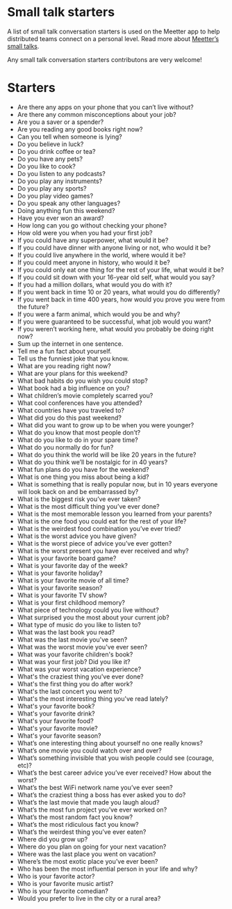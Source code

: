 # Small talk starters

A list of small talk conversation starters is used on the Meetter app to help distributed teams connect on a personal level. Read more about [Meetter’s small talks](https://www.meetter.app/blog/2020-05-03-small-talks-build-deep-personal-connections-within-your-distributed-team/).

Any small talk conversation starters contributons are very welcome!


# Starters

- Are there any apps on your phone that you can’t live without?
- Are there any common misconceptions about your job?
- Are you a saver or a spender?
- Are you reading any good books right now?
- Can you tell when someone is lying?
- Do you believe in luck?
- Do you drink coffee or tea?
- Do you have any pets? 
- Do you like to cook?
- Do you listen to any podcasts? 
- Do you play any instruments?
- Do you play any sports?
- Do you play video games?
- Do you speak any other languages?
- Doing anything fun this weekend?
- Have you ever won an award?
- How long can you go without checking your phone?
- How old were you when you had your first job?
- If you could have any superpower, what would it be?
- If you could have dinner with anyone living or not, who would it be?
- If you could live anywhere in the world, where would it be? 
- If you could meet anyone in history, who would it be?
- If you could only eat one thing for the rest of your life, what would it be?
- If you could sit down with your 16-year old self, what would you say?
- If you had a million dollars, what would you do with it?
- If you went back in time 10 or 20 years, what would you do differently?
- If you went back in time 400 years, how would you prove you were from the future?
- If you were a farm animal, which would you be and why?
- If you were guaranteed to be successful, what job would you want?
- If you weren’t working here, what would you probably be doing right now?
- Sum up the internet in one sentence.
- Tell me a fun fact about yourself.
- Tell us the funniest joke that you know.
- What are you reading right now?
- What are your plans for this weekend?
- What bad habits do you wish you could stop?
- What book had a big influence on you?
- What children’s movie completely scarred you?
- What cool conferences have you attended?
- What countries have you traveled to?
- What did you do this past weekend?
- What did you want to grow up to be when you were younger?
- What do you know that most people don’t?
- What do you like to do in your spare time?
- What do you normally do for fun?
- What do you think the world will be like 20 years in the future?
- What do you think we’ll be nostalgic for in 40 years?
- What fun plans do you have for the weekend?
- What is one thing you miss about being a kid?
- What is something that is really popular now, but in 10 years everyone will look back on and be embarrassed by?
- What is the biggest risk you’ve ever taken?
- What is the most difficult thing you’ve ever done?
- What is the most memorable lesson you learned from your parents?
- What is the one food you could eat for the rest of your life?
- What is the weirdest food combination you’ve ever tried?
- What is the worst advice you have given?
- What is the worst piece of advice you’ve ever gotten?
- What is the worst present you have ever received and why?
- What is your favorite board game?
- What is your favorite day of the week?
- What is your favorite holiday?
- What is your favorite movie of all time?
- What is your favorite season?
- What is your favorite TV show?
- What is your first childhood memory?
- What piece of technology could you live without?
- What surprised you the most about your current job?
- What type of music do you like to listen to?
- What was the last book you read?
- What was the last movie you've seen?
- What was the worst movie you've ever seen?
- What was your favorite children's book?
- What was your first job? Did you like it?
- What was your worst vacation experience?
- What's the craziest thing you've ever done?
- What's the first thing you do after work? 
- What's the last concert you went to?
- What's the most interesting thing you've read lately?
- What's your favorite book? 
- What's your favorite drink? 
- What's your favorite food?
- What's your favorite movie?
- What's your favorite season?
- What’s one interesting thing about yourself no one really knows?
- What’s one movie you could watch over and over?
- What’s something invisible that you wish people could see (courage, etc)?
- What’s the best career advice you’ve ever received? How about the worst?
- What’s the best WiFi network name you’ve ever seen?
- What’s the craziest thing a boss has ever asked you to do?
- What’s the last movie that made you laugh aloud?
- What’s the most fun project you’ve ever worked on?
- What’s the most random fact you know?
- What’s the most ridiculous fact you know?
- What’s the weirdest thing you’ve ever eaten?
- Where did you grow up?
- Where do you plan on going for your next vacation?
- Where was the last place you went on vacation?
- Where’s the most exotic place you’ve ever been?
- Who has been the most influential person in your life and why?
- Who is your favorite actor?
- Who is your favorite music artist?
- Who is your favorite comedian?
- Would you prefer to live in the city or a rural area?
